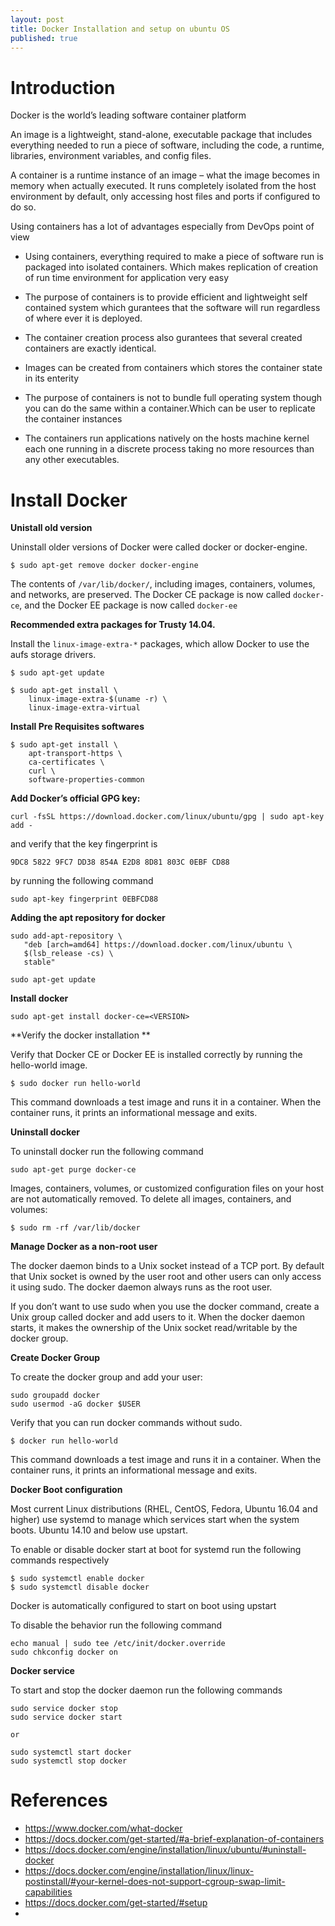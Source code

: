 ```yaml
---
layout: post
title: Docker Installation and setup on ubuntu OS
published: true
---
```


# **Introduction**

Docker is the world’s leading software container platform

An image is a lightweight, stand-alone, executable package that includes everything needed to run a piece of software, including the code, a runtime, libraries, environment variables, and config files.

A container is a runtime instance of an image – what the image becomes in memory when actually executed. It runs completely isolated from the host environment by default, only accessing host files and ports if configured to do so.

Using containers has a lot of advantages especially from DevOps point of view

- Using containers, everything required to make a piece of software run is packaged into isolated containers. Which makes replication of creation of run time environment for application very easy

- The purpose of containers is to provide efficient and lightweight self contained system which gurantees that the software will run regardless of where ever it is deployed.

- The container creation process also gurantees that several created containers are exactly identical.

- Images can be created from containers which stores the container state in its enterity

- The purpose of containers is not to bundle full operating system though you can do the same within a container.Which can be user to replicate the container instances

- The containers run applications natively on the hosts machine kernel each one running in a discrete process taking no more resources than any other executables.


# **Install Docker**

**Unistall old version**

Uninstall older versions of Docker were called docker or docker-engine. 

```
$ sudo apt-get remove docker docker-engine
```

The contents of `/var/lib/docker/`, including images, containers, volumes, and networks, are preserved. The Docker CE package is now called `docker-ce`, and the Docker EE package is now called `docker-ee`

**Recommended extra packages for Trusty 14.04.**

Install the `linux-image-extra-*` packages, which allow Docker to use the aufs storage drivers.

```
$ sudo apt-get update

$ sudo apt-get install \
    linux-image-extra-$(uname -r) \
    linux-image-extra-virtual
```

**Install Pre Requisites softwares**

```
$ sudo apt-get install \
    apt-transport-https \
    ca-certificates \
    curl \
    software-properties-common

```

**Add Docker’s official GPG key:**

```
curl -fsSL https://download.docker.com/linux/ubuntu/gpg | sudo apt-key add -
```

and verify that the key fingerprint is

```
9DC8 5822 9FC7 DD38 854A E2D8 8D81 803C 0EBF CD88
```

by running the following command

```
sudo apt-key fingerprint 0EBFCD88
```

**Adding the apt repository for docker**

```
sudo add-apt-repository \
   "deb [arch=amd64] https://download.docker.com/linux/ubuntu \
   $(lsb_release -cs) \
   stable"
		
sudo apt-get update

```

**Install docker**

```
sudo apt-get install docker-ce=<VERSION>
```

**Verify the docker installation **

Verify that Docker CE or Docker EE is installed correctly by running the hello-world image.

```
$ sudo docker run hello-world
```

This command downloads a test image and runs it in a container. When the container runs, it prints an informational message and exits.


**Uninstall docker**

To uninstall docker run the following command

```
sudo apt-get purge docker-ce
```

Images, containers, volumes, or customized configuration files on your host are not automatically removed. To delete all images, containers, and volumes:

```
$ sudo rm -rf /var/lib/docker
```

**Manage Docker as a non-root user**

The docker daemon binds to a Unix socket instead of a TCP port. By default that Unix socket is owned by the user root and other users can only access it using sudo. The docker daemon always runs as the root user.

If you don’t want to use sudo when you use the docker command, create a Unix group called docker and add users to it. When the docker daemon starts, it makes the ownership of the Unix socket read/writable by the docker group.

**Create Docker Group**

To create the docker group and add your user:

```
sudo groupadd docker
sudo usermod -aG docker $USER
```

Verify that you can run docker commands without sudo.

```
$ docker run hello-world
```

This command downloads a test image and runs it in a container. When the container runs, it prints an informational message and exits.

**Docker Boot configuration**

Most current Linux distributions (RHEL, CentOS, Fedora, Ubuntu 16.04 and higher) use systemd to manage which services start when the system boots. Ubuntu 14.10 and below use upstart.

To enable or disable docker start at boot for systemd run the following commands respectively

```
$ sudo systemctl enable docker
$ sudo systemctl disable docker
```

Docker is automatically configured to start on boot using upstart

To disable the behavior run the following command

```
echo manual | sudo tee /etc/init/docker.override
sudo chkconfig docker on
```

**Docker service**

To start and stop the docker daemon run the following commands

```
sudo service docker stop
sudo service docker start

or 

sudo systemctl start docker
sudo systemctl stop docker

```


# **References**

- https://www.docker.com/what-docker
- https://docs.docker.com/get-started/#a-brief-explanation-of-containers
- https://docs.docker.com/engine/installation/linux/ubuntu/#uninstall-docker
- https://docs.docker.com/engine/installation/linux/linux-postinstall/#your-kernel-does-not-support-cgroup-swap-limit-capabilities
- https://docs.docker.com/get-started/#setup
- 